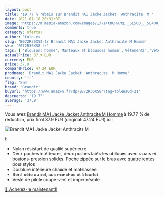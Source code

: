 ```yaml
---
layout: post
title: '19.77 % rabais sur Brandit MA1 Jacke Jacket  Anthracite  M '
date: 2021-07-18 20:31:07
image: 'https://m.media-amazon.com/images/I/51+thGHw7bL._SL500_._SL400_.jpg'
comments: true
category: ofertas
author: 'tole.es'
slug: 'B072R36XS8-fr Brandit MA1 Jacke Jacket Anthracite M Homme'
sku: 'B072R36XS8-fr'
tags: [ 'Blousons homme','Manteaux et blousons homme','Vêtements','Vêtements homme','brandit', ]
actualPrice: 37.9 EUR
currency: EUR
price: 37.9
comparePrice: 47.24 EUR
prodname: 'Brandit MA1 Jacke Jacket  Anthracite  M Homme'
country: 'fr'
flag: '🇫🇷'
brand: 'Brandit'
buyurl: 'https://www.amazon.fr/dp/B072R36XS8/?tag=tolees0d-21'
descuento: '19.77'
average: '37.9'
---
```


Vous avez [Brandit MA1 Jacke Jacket  Anthracite  M Homme](https://www.amazon.fr/dp/B072R36XS8/?tag=tolees0d-21)  à  19.77 % de réduction, prix final  37.9 EUR (original: 47.24 EUR) ici:

[![Brandit MA1 Jacke Jacket  Anthracite  M ](https://m.media-amazon.com/images/I/51+thGHw7bL._SL500_._SL400_.jpg)](https://www.amazon.fr/dp/B072R36XS8/?tag=tolees0d-21)

ℹ️:

- Nylon résistant de qualité supérieure
- Deux poches intérieures, deux poches latérales obliques avec rabats et boutons-pression solides. Poche zippée sur le bras avec quatre fentes pour stylos
- Doublure intérieure chaude et matelassée
- Bord-côte au col, aux manches et à lourlet
- Veste de pilote coupe-vent et imperméable

[🛒 Achetez-le maintenant!!](https://www.amazon.fr/dp/B072R36XS8/?tag=tolees0d-21)
